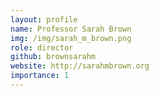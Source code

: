 ```yaml
---
layout: profile
name: Professor Sarah Brown
img: /img/sarah_m_brown.png
role: director
github: brownsarahm
website: http://sarahmbrown.org
importance: 1
---
```

